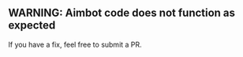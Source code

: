 ## WARNING: Aimbot code does not function as expected

If you have a fix, feel free to submit a PR.
